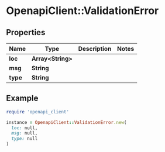 # OpenapiClient::ValidationError

## Properties

| Name | Type | Description | Notes |
| ---- | ---- | ----------- | ----- |
| **loc** | **Array&lt;String&gt;** |  |  |
| **msg** | **String** |  |  |
| **type** | **String** |  |  |

## Example

```ruby
require 'openapi_client'

instance = OpenapiClient::ValidationError.new(
  loc: null,
  msg: null,
  type: null
)
```

